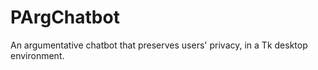 # PArgChatbot
An argumentative chatbot that preserves users' privacy, in a Tk desktop environment. 
